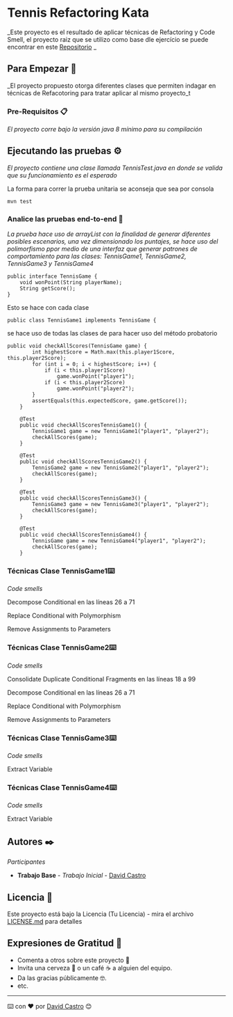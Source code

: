 # Tennis Refactoring Kata

_Este proyecto es el resultado de aplicar técnicas de Refactoring y Code Smell, el proyecto raiz que se utilizo como base dle ejercício se puede encontrar en este [Repositorio](https://github.com/emilybache/Tennis-Refactoring-Kata) _

## Para Empezar 🚀

_El proyecto propuesto otorga diferentes clases que permiten indagar en técnicas de Refacotoring para tratar aplicar al mismo proyecto_t


### Pre-Requisitos 📋

_El proyecto corre bajo la versión java 8 mínimo para su compilación_

## Ejecutando las pruebas ⚙️

_El proyecto contiene una clase llamada TennisTest.java en donde se valida que su funcionamiento es el esperado_

La forma para correr la prueba unitaria se aconseja que sea por consola 

```
mvn test
```

### Analice las pruebas end-to-end 🔩

_La prueba hace uso de arrayList con la finalidad de generar diferentes posibles escenarios, una vez dimensionado los puntajes, se hace uso del polimorfismo ppor medio de una interfaz que generar patrones de comportamiento para las clases: TennisGame1, TennisGame2, TennisGame3 y TennisGame4_

```
public interface TennisGame {
    void wonPoint(String playerName);
    String getScore();
}
```
Esto se hace con cada clase
```
public class TennisGame1 implements TennisGame {
```

se hace uso de todas las clases de para hacer uso del método probatorio
```
public void checkAllScores(TennisGame game) {
        int highestScore = Math.max(this.player1Score, this.player2Score);
        for (int i = 0; i < highestScore; i++) {
            if (i < this.player1Score)
                game.wonPoint("player1");
            if (i < this.player2Score)
                game.wonPoint("player2");
        }
        assertEquals(this.expectedScore, game.getScore());
    }

    @Test
    public void checkAllScoresTennisGame1() {
        TennisGame1 game = new TennisGame1("player1", "player2");
        checkAllScores(game);
    }

    @Test
    public void checkAllScoresTennisGame2() {
        TennisGame2 game = new TennisGame2("player1", "player2");
        checkAllScores(game);
    }

    @Test
    public void checkAllScoresTennisGame3() {
        TennisGame3 game = new TennisGame3("player1", "player2");
        checkAllScores(game);
    }

    @Test
    public void checkAllScoresTennisGame4() {
        TennisGame game = new TennisGame4("player1", "player2");
        checkAllScores(game);
    }
```


### Técnicas Clase TennisGame1⌨️
_Code smells_

Decompose Conditional en las líneas 26 a 71

Replace Conditional with Polymorphism

Remove Assignments to Parameters


### Técnicas Clase TennisGame2⌨️
_Code smells_

Consolidate Duplicate Conditional Fragments en las líneas 18 a 99

Decompose Conditional en las líneas 26 a 71

Replace Conditional with Polymorphism

Remove Assignments to Parameters

### Técnicas Clase TennisGame3⌨️

_Code smells_

Extract Variable

### Técnicas Clase TennisGame4⌨️

_Code smells_

Extract Variable


## Autores ✒️

_Participantes_

* **Trabajo Base** - *Trabajo Inicial* - [David Castro](https://github.com/DavidCastro4444)

## Licencia 📄

Este proyecto está bajo la Licencia (Tu Licencia) - mira el archivo [LICENSE.md](LICENSE.md) para detalles

## Expresiones de Gratitud 🎁

* Comenta a otros sobre este proyecto 📢    
* Invita una cerveza 🍺 o un café ☕ a alguien del equipo. 
* Da las gracias públicamente 🤓.
* etc.



---
⌨️ con ❤️ por [David Castro](https://github.com/DavidCastro4444) 😊


